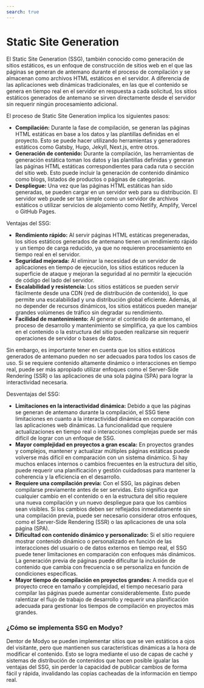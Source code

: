 ```yaml
---
search: true
---
```


# Static Site Generation

El Static Site Generation (SSG), también conocido como generación de sitios estáticos, es un enfoque de construcción de
sitios web en el que las páginas se generan de antemano durante el proceso de compilación y se almacenan como archivos
HTML estáticos en el servidor. A diferencia de las aplicaciones web dinámicas tradicionales, en las que el contenido se
genera en tiempo real en el servidor en respuesta a cada solicitud, los sitios estáticos generados de antemano se sirven
directamente desde el servidor sin requerir ningún procesamiento adicional.

El proceso de Static Site Generation implica los siguientes pasos:

- **Compilación:** Durante la fase de compilación, se generan las páginas HTML estáticas en base a los datos y las
  plantillas
  definidas en el proyecto. Esto se puede hacer utilizando herramientas y generadores estáticos como Gatsby, Hugo,
  Jekyll,
  Next.js, entre otros.
- **Generación de contenido:** Durante la compilación, las herramientas de generación estática toman los datos y las
  plantillas definidas y generan las páginas HTML estáticas correspondientes para cada ruta o sección del sitio web.
  Esto
  puede incluir la generación de contenido dinámico como blogs, listados de productos o páginas de categorías.
- **Despliegue:** Una vez que las páginas HTML estáticas han sido generadas, se pueden cargar en un servidor web para su
  distribución. El servidor web puede ser tan simple como un servidor de archivos estáticos o utilizar servicios de
  alojamiento como Netlify, Amplify, Vercel o GitHub Pages.

Ventajas del SSG:

- **Rendimiento rápido:** Al servir páginas HTML estáticas pregeneradas, los sitios estáticos generados de antemano
  tienen un
  rendimiento rápido y un tiempo de carga reducido, ya que no requieren procesamiento en tiempo real en el servidor.
- **Seguridad mejorada:** Al eliminar la necesidad de un servidor de aplicaciones en tiempo de ejecución, los sitios
  estáticos
  reducen la superficie de ataque y mejoran la seguridad al no permitir la ejecución de código del lado del servidor.
- **Escalabilidad y resistencia:** Los sitios estáticos se pueden servir fácilmente desde una CDN (red de distribución
  de
  contenido), lo que permite una escalabilidad y una distribución global eficiente. Además, al no depender de recursos
  dinámicos, los sitios estáticos pueden manejar grandes volúmenes de tráfico sin degradar su rendimiento.
- **Facilidad de mantenimiento:** Al generar el contenido de antemano, el proceso de desarrollo y mantenimiento se
  simplifica,
  ya que los cambios en el contenido o la estructura del sitio pueden realizarse sin requerir operaciones de servidor o
  bases de datos.

Sin embargo, es importante tener en cuenta que los sitios estáticos generados de antemano pueden no ser adecuados para
todos los casos de uso. Si se requiere contenido altamente dinámico o interacciones en tiempo real, puede ser más
apropiado utilizar enfoques como el Server-Side Rendering (SSR) o las aplicaciones de una sola página (SPA) para lograr
la interactividad necesaria.

Desventajas del SSG:

- **Limitaciones en la interactividad dinámica:** Debido a que las páginas se generan de antemano durante la
  compilación, el
  SSG tiene limitaciones en cuanto a la interactividad dinámica en comparación con las aplicaciones web dinámicas. La
  funcionalidad que requiere actualizaciones en tiempo real o interacciones complejas puede ser más difícil de lograr
  con
  un enfoque de SSG.
- **Mayor complejidad en proyectos a gran escala:** En proyectos grandes y complejos, mantener y actualizar múltiples
  páginas
  estáticas puede volverse más difícil en comparación con un sistema dinámico. Si hay muchos enlaces internos o cambios
  frecuentes en la estructura del sitio, puede requerir una planificación y gestión cuidadosas para mantener la
  coherencia
  y la eficiencia en el desarrollo.
- **Requiere una compilación previa:** Con el SSG, las páginas deben compilarse previamente antes de ser servidas. Esto
  significa que cualquier cambio en el contenido o en la estructura del sitio requiere una nueva compilación y un nuevo
  despliegue para que los cambios sean visibles. Si los cambios deben ser reflejados inmediatamente sin una compilación
  previa, puede ser necesario considerar otros enfoques, como el Server-Side Rendering (SSR) o las aplicaciones de una
  sola página (SPA).
- **Dificultad con contenido dinámico y personalizado:** Si el sitio requiere mostrar contenido dinámico o personalizado
  en
  función de las interacciones del usuario o de datos externos en tiempo real, el SSG puede tener limitaciones en
  comparación con enfoques más dinámicos. La generación previa de páginas puede dificultar la inclusión de contenido que
  cambia con frecuencia o se personaliza en función de condiciones específicas.
- **Mayor tiempo de compilación en proyectos grandes:** A medida que el proyecto crece en tamaño y complejidad, el
  tiempo
  necesario para compilar las páginas puede aumentar considerablemente. Esto puede ralentizar el flujo de trabajo de
  desarrollo y requerir una planificación adecuada para gestionar los tiempos de compilación en proyectos más grandes.

### ¿Cómo se implementa SSG en Modyo?

Dentor de Modyo se pueden implementar sitios que se ven estáticos a ojos del visitante, pero que mantienen sus
características dinámicas a la hora de modificar el contenido. Esto se logra mediante el uso de capas de caché y
sistemas de distribución de contenidos que hacen posible igualar las ventajas del SSG, sin perder la capacidad de
publicar cambios de forma fácil y rápida, invalidando las copias cacheadas de la información en tiempo real.
